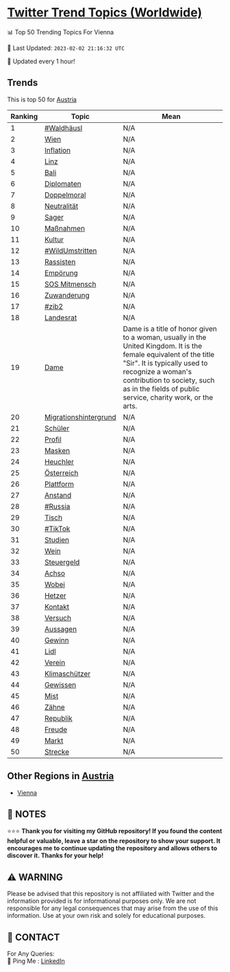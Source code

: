[Twitter Trend Topics (Worldwide)](https://github.com/ErcinDedeoglu/Twitter-Trend-Topics)
==========


📊 Top 50 Trending Topics For Vienna

📆 Last Updated: `2023-02-02 21:16:32 UTC`

🔧 Updated every 1 hour!


## Trends

This is top 50 for [Austria](</Austria>)

| Ranking | Topic | Mean |
| ------- | ------------ | ------------ |
| 1 | [#Waldhäusl](http://twitter.com/search?q=%23Waldh%c3%a4usl) | N/A |
| 2 | [Wien](http://twitter.com/search?q=Wien) | N/A |
| 3 | [Inflation](http://twitter.com/search?q=Inflation) | N/A |
| 4 | [Linz](http://twitter.com/search?q=Linz) | N/A |
| 5 | [Bali](http://twitter.com/search?q=Bali) | N/A |
| 6 | [Diplomaten](http://twitter.com/search?q=Diplomaten) | N/A |
| 7 | [Doppelmoral](http://twitter.com/search?q=Doppelmoral) | N/A |
| 8 | [Neutralität](http://twitter.com/search?q=Neutralit%c3%a4t) | N/A |
| 9 | [Sager](http://twitter.com/search?q=Sager) | N/A |
| 10 | [Maßnahmen](http://twitter.com/search?q=Ma%c3%9fnahmen) | N/A |
| 11 | [Kultur](http://twitter.com/search?q=Kultur) | N/A |
| 12 | [#WildUmstritten](http://twitter.com/search?q=%23WildUmstritten) | N/A |
| 13 | [Rassisten](http://twitter.com/search?q=Rassisten) | N/A |
| 14 | [Empörung](http://twitter.com/search?q=Emp%c3%b6rung) | N/A |
| 15 | [SOS Mitmensch](http://twitter.com/search?q=SOS+Mitmensch) | N/A |
| 16 | [Zuwanderung](http://twitter.com/search?q=Zuwanderung) | N/A |
| 17 | [#zib2](http://twitter.com/search?q=%23zib2) | N/A |
| 18 | [Landesrat](http://twitter.com/search?q=Landesrat) | N/A |
| 19 | [Dame](http://twitter.com/search?q=Dame) | Dame is a title of honor given to a woman, usually in the United Kingdom. It is the female equivalent of the title "Sir". It is typically used to recognize a woman's contribution to society, such as in the fields of public service, charity work, or the arts. |
| 20 | [Migrationshintergrund](http://twitter.com/search?q=Migrationshintergrund) | N/A |
| 21 | [Schüler](http://twitter.com/search?q=Sch%c3%bcler) | N/A |
| 22 | [Profil](http://twitter.com/search?q=Profil) | N/A |
| 23 | [Masken](http://twitter.com/search?q=Masken) | N/A |
| 24 | [Heuchler](http://twitter.com/search?q=Heuchler) | N/A |
| 25 | [Österreich](http://twitter.com/search?q=%c3%96sterreich) | N/A |
| 26 | [Plattform](http://twitter.com/search?q=Plattform) | N/A |
| 27 | [Anstand](http://twitter.com/search?q=Anstand) | N/A |
| 28 | [#Russia](http://twitter.com/search?q=%23Russia) | N/A |
| 29 | [Tisch](http://twitter.com/search?q=Tisch) | N/A |
| 30 | [#TikTok](http://twitter.com/search?q=%23TikTok) | N/A |
| 31 | [Studien](http://twitter.com/search?q=Studien) | N/A |
| 32 | [Wein](http://twitter.com/search?q=Wein) | N/A |
| 33 | [Steuergeld](http://twitter.com/search?q=Steuergeld) | N/A |
| 34 | [Achso](http://twitter.com/search?q=Achso) | N/A |
| 35 | [Wobei](http://twitter.com/search?q=Wobei) | N/A |
| 36 | [Hetzer](http://twitter.com/search?q=Hetzer) | N/A |
| 37 | [Kontakt](http://twitter.com/search?q=Kontakt) | N/A |
| 38 | [Versuch](http://twitter.com/search?q=Versuch) | N/A |
| 39 | [Aussagen](http://twitter.com/search?q=Aussagen) | N/A |
| 40 | [Gewinn](http://twitter.com/search?q=Gewinn) | N/A |
| 41 | [Lidl](http://twitter.com/search?q=Lidl) | N/A |
| 42 | [Verein](http://twitter.com/search?q=Verein) | N/A |
| 43 | [Klimaschützer](http://twitter.com/search?q=Klimasch%c3%bctzer) | N/A |
| 44 | [Gewissen](http://twitter.com/search?q=Gewissen) | N/A |
| 45 | [Mist](http://twitter.com/search?q=Mist) | N/A |
| 46 | [Zähne](http://twitter.com/search?q=Z%c3%a4hne) | N/A |
| 47 | [Republik](http://twitter.com/search?q=Republik) | N/A |
| 48 | [Freude](http://twitter.com/search?q=Freude) | N/A |
| 49 | [Markt](http://twitter.com/search?q=Markt) | N/A |
| 50 | [Strecke](http://twitter.com/search?q=Strecke) | N/A |



## Other Regions in [Austria](</Austria>)

* [Vienna](</Austria/Vienna.md>)



## 📝 NOTES

⭐⭐⭐ **Thank you for visiting my GitHub repository! If you found the content helpful or valuable, leave a star on the repository to show your support. It encourages me to continue updating the repository and allows others to discover it. Thanks for your help!**


## ⚠️ WARNING

Please be advised that this repository is not affiliated with Twitter and the information provided is for informational purposes only. We are not responsible for any legal consequences that may arise from the use of this information. Use at your own risk and solely for educational purposes.


## 📨 CONTACT

 For Any Queries:  
            🏓 Ping Me : [LinkedIn](https://www.linkedin.com/in/ercindedeoglu/)
